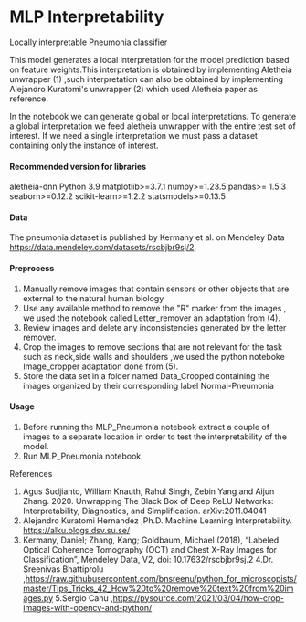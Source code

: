 # MLP Interpretability
 Locally interpretable Pneumonia classifier

This model generates a local interpretation for the model prediction based on feature weights.This interpretation is obtained by implementing 
Aletheia unwrapper (1) ,such interpretation can also be obtained by implementing Alejandro Kuratomi's unwrapper (2) which used Aletheia paper as reference.

In the notebook we can generate global or local interpretations. To generate a global interpretation we feed aletheia unwrapper with the entire test set of interest. If we need a single interpretation we must pass a dataset containing only the instance of interest.

#### Recommended version for libraries

aletheia-dnn
Python 3.9 
matplotlib>=3.7.1
numpy>=1.23.5
pandas>= 1.5.3
seaborn>=0.12.2
scikit-learn>=1.2.2
statsmodels>=0.13.5

#### Data 

The pneumonia dataset is published by Kermany et al. on Mendeley Data <https://data.mendeley.com/datasets/rscbjbr9sj/2>.

#### Preprocess 

1) Manually remove images that contain sensors or other objects that are external to the natural human biology
2) Use any available method to remove the "R" marker from the images , we used the notebook called Letter_remover an adaptation from (4).
3) Review images and delete any inconsistencies generated by the letter remover.
4) Crop the images to remove sections that are not relevant for the task such as neck,side walls and shoulders ,we used the python noteboke Image_cropper adaptation done from (5).
5) Store the data set in a folder named Data_Cropped containing the images organized by their corresponding label Normal-Pneumonia 

#### Usage

1) Before running the MLP_Pneumonia notebook extract a couple of images to a separate location in order to test the interpretability of the model.
2) Run MLP_Pneumonia notebook.


References
1. Agus Sudjianto, William Knauth, Rahul Singh, Zebin Yang and Aijun Zhang. 2020. Unwrapping The Black Box of Deep ReLU Networks: Interpretability, Diagnostics, and Simplification. arXiv:2011.04041 
2. Alejandro Kuratomi Hernandez ,Ph.D. Machine Learning Interpretability.  https://alku.blogs.dsv.su.se/
3. Kermany, Daniel; Zhang, Kang; Goldbaum, Michael (2018), “Labeled Optical Coherence Tomography (OCT) and Chest X-Ray Images for Classification”, Mendeley Data, V2, doi: 10.17632/rscbjbr9sj.2
4.Dr. Sreenivas Bhattiprolu ,https://raw.githubusercontent.com/bnsreenu/python_for_microscopists/master/Tips_Tricks_42_How%20to%20remove%20text%20from%20images.py
5.Sergio Canu ,https://pysource.com/2021/03/04/how-crop-images-with-opencv-and-python/





